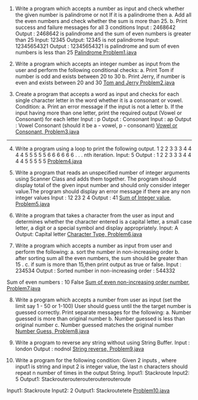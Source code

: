 1. Write a program which accepts a number as input and check whether the given number is
palindrome or not If it is a palindrome then
a. Add all the even numbers and check whether the sum is more than 25.
b. Print success and failure messages for all 3 conditions
Input : 2468642
Output : 2468642 is palindrome and the sum of even numbers is greater than 25
Input: 12345
Output: 12345 is not palindrome
Input: 12345654321
Output : 12345654321 is palindrome and sum of even numbers is less than 25
[Palindrome Problem1.java](https://github.com/Praveenraj1024/javaexerciseone/blob/master/src/main/java/com/stackroute/practiceexercise1/Problem1.java)


2. Write a program which accepts an integer number as input from the user and perform the
following conditional checks:
a. Print Tom if number is odd and exists between 20 to 30
b. Print Jerry, if number is even and exists between 20 and 30
[Tom and Jerry Problem2.java](https://github.com/Praveenraj1024/javaexerciseone/blob/master/src/main/java/com/stackroute/practiceexercise1/Problem2.java)

3. Create a program that accepts a word as input and checks for each single character letter in
the word whether it is a consonant or vowel.
Condition:
a. Print an error message if the input is not a letter
b. If the input having more than one letter, print the required output
(Vowel or Consonant) for each letter
Input : p
Output : Consonant
Input : ap
Output : Vowel Consonant (should it be a - vowel, p - consonant)
[Vowel or Consonant, Problem3.java](https://github.com/Praveenraj1024/javaexerciseone/blob/master/src/main/java/com/stackroute/practiceexercise1/Problem3.java)
-------------------------------------------------------------------------------------------------------------------------

4. Write a program using a loop to print the following output. 1 2 2 3 3 3 4 4 4 4 5 5 5 5 5 6 6 6 6
6 6 . . . nth iteration.
Input: 5
Output : 1 2 2 3 3 3 4 4 4 4 5 5 5 5 5
[Problem4.java](https://github.com/Praveenraj1024/javaexerciseone/blob/master/src/main/java/com/stackroute/practiceexercise1/Problem4.java)

5. Write a program that reads an unspecified number of integer arguments using Scanner Class
and adds them together. The program should display total of the given input number and should
only consider integer value.The program should display an error message if there are any non
integer values
Input : 12 23 2 4
Output : 41
[Sum of Integer value, Problem5.java](https://github.com/Praveenraj1024/javaexerciseone/blob/master/src/main/java/com/stackroute/practiceexercise1/Problem5.java)

6. Write a program that takes a character from the user as input and determines whether the
character entered is a capital letter, a small case letter, a digit or a special symbol and display
appropriately.
Input: A
Output: Capital letter
[Character Type, Problem6.java](https://github.com/Praveenraj1024/javaexerciseone/blob/master/src/main/java/com/stackroute/practiceexercise1/Problem6.java)

7. Write a program which accepts a number as input from user and perform the following:
a. sort the number in non-increasing order
b. after sorting sum all the even numbers, the sum should be greater than 15 .
c. if sum is more than 15,then print output as true or false.
Input : 234534
Output : Sorted number in non-increasing order : 544332

Sum of even numbers : 10
False
[Sum of even non-increasing order number, Problem7.java](https://github.com/Praveenraj1024/javaexerciseone/blob/master/src/main/java/com/stackroute/practiceexercise1/Problem7.java)


8. Write a program which accepts a number from user as input (set the limit say 1 - 50 or 1-100) User should guess until the the target number is guessed correctly.
Print separate messages for the following:
a. Number guessed is more than original number
b. Number guessed is less than original number
c. Number guessed matches the original number
[Number Guess, Problem8.java](https://github.com/Praveenraj1024/javaexerciseone/blob/master/src/main/java/com/stackroute/practiceexercise1/Problem8.java)


9. Write a program to reverse any string without using String Buffer.
Input : london
Output : nodnol
[String reverse, Problem9.java](https://github.com/Praveenraj1024/javaexerciseone/blob/master/src/main/java/com/stackroute/practiceexercise1/Problem9.java)

10. Write a program for the following condition:
Given 2 inputs , where input1 is string and input 2 is integer value, the last n characters should
repeat n number of times in the output String.
Input1: Stackroute
Input2: 5
Output1: Stackrouterouterouterouterouteroute

Input1: Stackroute
Input2: 2
Output1: Stackroutetete
[Problem10.java](https://github.com/Praveenraj1024/javaexerciseone/blob/master/src/main/java/com/stackroute/practiceexercise1/Problem10.java)
